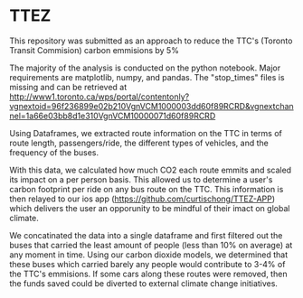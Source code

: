 # TTEZ
This repository was submitted as an approach to reduce the TTC's (Toronto Transit Commision) carbon emmisions by 5%

The majority of the analysis is conducted on the python notebook. Major requirements are matplotlib, numpy, and pandas.
The "stop_times" files is missing and can be retrieved at http://www1.toronto.ca/wps/portal/contentonly?vgnextoid=96f236899e02b210VgnVCM1000003dd60f89RCRD&vgnextchannel=1a66e03bb8d1e310VgnVCM10000071d60f89RCRD

Using Dataframes, we extracted route information on the TTC in terms of route length, passengers/ride, the different types of vehicles, and the frequency of the buses.

With this data, we calculated how much CO2 each route emmits and scaled its impact on a per person basis. This allowed us to determine a user's carbon footprint per ride on any bus route on the TTC. This information is then relayed to our ios app (https://github.com/curtischong/TTEZ-APP) which delivers the user an opporunity to be mindful of their imact on global climate.


We concatinated the data into a single dataframe and first filtered out the buses that carried the least amount of people (less than 10% on average) at any moment in time. Using our carbon dioxide models, we determined that these buses which carried barely any people would contribute to 3-4% of the TTC's emmisions. If some cars along these routes were removed, then the funds saved could be diverted to external climate change initiatives.
